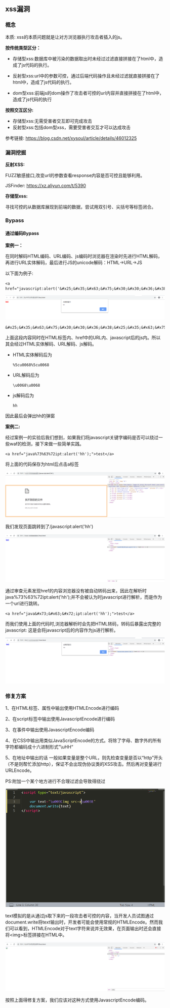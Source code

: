 ## xss漏洞

### 概念

本质: xss的本质问题就是让对方浏览器执行攻击者插入的js。  

**按传统类型区分：**

* 存储型xss:数据库中被污染的数据取出时未经过过滤直接拼接在了html中，造成了js代码的执行。

* 反射型xss:url中的参数可控，通过后端代码操作且未经过滤就直接拼接在了html中，造成了js代码的执行。
* dom型xss:前端js的dom操作了攻击者可控的url内容并直接拼接在了html中，造成了js代码的执行

**按照交互区分:**

* 存储型xss:无需受害者交互即可完成攻击
* 反射型xss:包括dom型xss，需要受害者交互才可以达成攻击

参考链接: https://blog.csdn.net/xysoul/article/details/46012325 

### 漏洞挖掘

**反射XSS:**

FUZZ敏感接口,改变url的参数查看response内容是否可控且能够利用。

JSFinder: https://xz.aliyun.com/t/5390 

**存储型xss:**

寻找可控的从数据库展现到前端的数据，尝试用双引号、尖括号等标签闭合。

### Bypass

#### 通过编码Bypass

**案例一：**

在同时解码HTML编码、URL编码、js编码时浏览器在渲染时先进行HTML解码，再进行URL实体解码，最后进行JS的unicode解码：HTML->URL->JS

以下面为例子:

```
<a href="javascript:alert('&#x25;&#x35;&#x63;&#x75;&#x30;&#x30;&#x36;&#x38;&#x25;&#x35;&#x63;&#x75;&#x30;&#x30;&#x36;&#x38;');">test</a>
```

![](media/2019-12-30-01.png)

```
&#x25;&#x35;&#x63;&#x75;&#x30;&#x30;&#x36;&#x38;&#x25;&#x35;&#x63;&#x75;&#x30;&#x30;&#x36;&#x38;
```

上面这段内容同时在HTML标签内、href中的URL内、javascript后的js内。所以其会经过HTML实体解码、URL解码、js解码。

* HTML实体解码后为

  ```
  %5cu0068%5cu0068
  ```

* URL解码后为

  ```
  \u0068\u0068
  ```

* js解码后为

  ```
  hh
  ```

因此最后会弹出hh的弹窗

**案例二:**

经过案例一的实验后我们想到，如果我们将javascript关键字编码是否可以绕过一些waf的检测，接下来做一些简单实践。

```
<a href="java%73%63%72ipt:alert('hh');">test</a>
```

将上面的代码保存为html后点击a标签

![](media/2019-12-30-02.png)

我们发现页面跳转到了/javascript:alert('hh')

![](media/2019-12-30-03.png)

通过审查元素发现href的内容浏览器没有被自动转码出来，因此在解析时java%73%63%72ipt:alert('hh');并不会被认为时javascript进行解析，而是作为一个url进行跳转。

```
<a href="java&#x73;&#x63;&#x72;ipt:alert('hh');">test</a>
```

而我们使用上面的代码时,浏览器解析时会先把HTML转码，转码后暴露出完整的javascript: 这是会将javascript后的内容作为js进行解析。

![](media/2019-12-30-04.png)

### 修复方案

1、在HTML标签、属性中输出使用HTMLEncode进行编码

2、在script标签中输出使用JavascriptEncode进行编码

3、在事件中输出使用JavascriptEncode编码

4、在CSS中输出用类似JavaScriptEncode的方式。将除了字母、数字外的所有字符都编码成十六进制形式”\uHH“ 

5、在地址中输出的话 一般如果变量是整个URL，则先检查变量是否以“http”开头（不是则帮忙添加http），保证不会出现伪协议类的XSS攻击。然后再对变量进行URLEncode。 

PS:附加一个某个地方进行不合理过滤会导致得绕过

![](media/2019-12-30-05.png)

text模拟的是从通过js取下来的一段攻击者可控的内容，当开发人员试图通过document.write将text输出时，开发者可能会使用常规的HTMLEncode。然而我们可以看到，HTMLEncode对于text字符来说并无效果，在页面输出时还会直接将\<img>标签拼接在HTML中。

![](media/2019-12-30-06.png)

按照上面得修复方案，我们应该对这种方式使用JavascriptEncode编码。